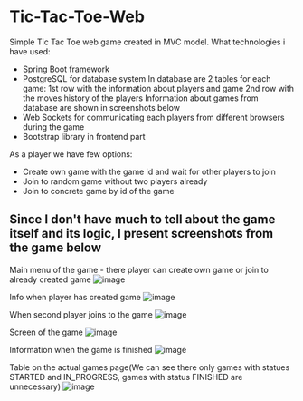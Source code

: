 # Tic-Tac-Toe-Web
Simple Tic Tac Toe web game created in MVC model.
What technologies i have used:
- Spring Boot framework
- PostgreSQL for database system
    In database are 2 tables for each game:
    1st row with the information about players and game
    2nd row with the moves history of the players
    Information about games from database are shown in screenshots below
- Web Sockets for communicating each players from different browsers during the game
- Bootstrap library in frontend part

As a player we have few options:
- Create own game with the game id and wait for other players to join 
- Join to random game without two players already
- Join to concrete game by id of the game

## Since I don't have much to tell about the game itself and its logic, I present screenshots from the game below

Main menu of the game - there player can create own game or join to already created game
![image](https://user-images.githubusercontent.com/93645494/157257779-30896523-7a2c-4d5d-9df7-873d42a30732.png)

Info when player has created game
![image](https://user-images.githubusercontent.com/93645494/157257977-c2b3232f-5ae9-4c20-b1b7-d94a2a09c995.png)

When second player joins to the game
![image](https://user-images.githubusercontent.com/93645494/157258042-25625bc0-c6ad-4186-918f-e706402b21e9.png)

Screen of the game
![image](https://user-images.githubusercontent.com/93645494/157258139-ed340bbf-8bcd-479c-bfe8-305c7e1f7975.png)

Information when the game is finished
![image](https://user-images.githubusercontent.com/93645494/157258200-06e987cf-6c39-4da2-b3e4-3515615a753b.png)

Table on the actual games page(We can see there only games with statues STARTED and IN_PROGRESS, games with status FINISHED are unnecessary)
![image](https://user-images.githubusercontent.com/93645494/157258437-2dda1cff-3171-416c-bb3f-5673182341ab.png)




